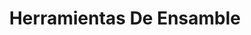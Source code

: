 ---
title: 'Herramientas De Ensamble'
previewDescription: ' '
description: [' ',]
image: "https://s3.amazonaws.com/desumex.com.mx/servicios/herramientas-ensamble.jpg"
imageBanner: "https://s3.amazonaws.com/desumex.com.mx/servicios/banners/herramientas-ensamble.jpg"
imageDescription: " "
imageBannerDescription: ""
qya: [
    {
        q: " ",
        a: " ",
    },
    {
        q: " ",
        a: " ",
    },
    {
        q: " ",
        a: " ",
    },
    {
        q: " ",
        a: " ",
    },
]
---